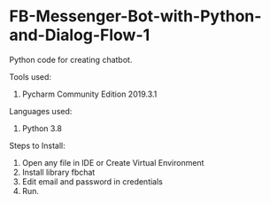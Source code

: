 # FB-Messenger-Bot-with-Python-and-Dialog-Flow-1

Python code for creating chatbot.

Tools used:
1. Pycharm Community Edition 2019.3.1

Languages used:
1. Python 3.8

Steps to Install:
1. Open any file in IDE or Create Virtual Environment
2. Install library fbchat
3. Edit email and password in credentials
4. Run.
